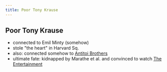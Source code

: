 ```yaml
---
title: Poor Tony Krause
---
```


Poor Tony Krause
----------------

* connected to Emil Minty (somehow)
* stole "the heart" in Harvard Sq.
* also: connected somehow to [Antitoi Brothers](/characters/Antitoi_Brothers)
* ultimate fate: kidnapped by Marathe et al. and convinced to watch
  [The Entertainment](/misc/The_Entertainment)
